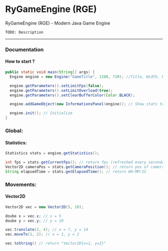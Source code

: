 # RyGameEngine (RGE)
RyGameEngine (RGE) - Modern Java Game Engine


`TODO: Description`

-----------

### Documentation

#### How to start ?
```Java
public static void main(String[] args) {
  Engine engine = new Engine("GameTitle", 1280, 720); //Title, Width, Height

  engine.getParameters().setLimitFps(false);
  engine.getParameters().setLimitOverload(true);
  engine.getParameters().setClearBufferColor(Color.BLACK);

  engine.addGameObject(new InformationsPanel(engine)); // Show stats to the screen

  engine.init(); // Initialize
}
```


### Global:

#### Statistics:
```Java
Statistics stats = engine.getStatistics();

int fps = stats.getCurrentFps(); // return fps (refreshed every secondes)
Vector2D cameraPos = stats.getCameraPosition(); // return pos of camera with Vector2D
String elapsedTime = stats.getElapsedTime(); // return HH:MM:SS
```


### Movements:

#### Vector2D
```Java
Vector2D vec = new Vector2D(5, 10);

doube x = vec.x; // x = 5
doube y = vec.y; // y = 10

vec.translate(2, 4); // x = 7, y = 14
vec.moveTo(1, 2); // x = 1, y = 2

vec.toString() // return "Vector2D{x=1, y=2}"
```
